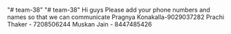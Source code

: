 "# team-38" 
"# team-38" 
Hi guys
Please add your phone numbers and names so that we can communicate
Pragnya Konakalla-9029037282
Prachi Thaker - 7208506244
Muskan Jain - 8447485426
